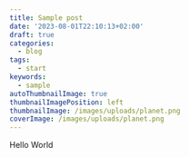 ```yaml
---
title: Sample post
date: '2023-08-01T22:10:13+02:00'
draft: true
categories:
  - blog
tags:
  - start
keywords:
  - sample
autoThumbnailImage: true
thumbnailImagePosition: left
thumbnailImage: /images/uploads/planet.png
coverImage: /images/uploads/planet.png
---
```

Hello World
